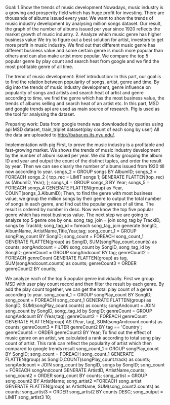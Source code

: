 Goal:
1.Show the trends of music development
Nowadays, music industry is a growing and prosperity field which has huge profit for investing. There are thousands of albums issued every year. We want to show the trends of music industry development by analysing million songs dataset. Our result, the graph of the number of albums issued per year since 1920 reflects the market growth of music industry.
2. Analyze which music genre has higher business value
We try to figure out a best solution for artist, investors to get more profit in music industry.  We find out that different music genre has different business value and some certain genre is much more popular than others and can also make artist more popular. We compare the top 5 popular genre by play count and search heat from google and we find the most profitable genre of all time.

The trend of music development:
Brief introduction: 
In this part, our goal is to find the relation between popularity of songs, artist, genre and time. By dig into the trends of music industry development, genre influence on popularity of songs and artists and search heat of artist and genre according to time, we find the genre which has the most business value, the trends of albums selling and search heat of an artist etc.
In this part, MSD and google trends api are used as main source of research. Pig is used as the tool for analysing the dataset. 

Preparing work:
Data from google trends was downloaded by queries using api
MSD dataset, train_triplet dataset(play count of each song by user)
All the data are uploaded to http://babar.es.its.nyu.edu/. 

Implementation with pig
First, to prove the music industry is a profitable and fast-growing market. We shows the trends of music industry development by the number of album issued per year. We did this by grouping the album ID and year and output the count of the distinct tuples, and order the result by year. Then we can see clearly the number of albums issued from 1920 till now according to year.
songs_2 = GROUP songs BY AlbumID;
songs_3 = FOREACH songs_2 {
      top_rec = LIMIT songs 1;
      GENERATE FLATTEN(top_rec) as (AlbumID, Year);
};
songs_4 = GROUP songs_3 BY Year;
songs_5 = FOREACH songs_4 GENERATE FLATTEN(group) as Year, COUNT(songs_3.AlbumID);
Then, to find the genre with most business value,  we group the million songs by their genre to output the total number of songs in each genre, and find out the popular genres of all time. The result is ordered by number in desc. Now we know the top five popular genre which has most business value. The next step we are going to analyze top 5 genre one by one.
song_tag_join = join song_tag by TrackID, songs by TrackId;
song_tag_id = foreach song_tag_join generate SongID, AlbumName, ArtistName,Title,Year,tag;
song_count_1 = GROUP songPlay_count BY SongID;
song_count = FOREACH song_count_1 GENERATE FLATTEN(group) as SongID, SUM(songPlay_count.counts) as counts;
songAndcount = JOIN song_count by SongID, song_tag_id by SongID;
genreCount = GROUP songAndcount BY tag;
genreCount2 = FOREACH genreCount GENERATE FLATTEN(group) as tag, SUM(songAndcount.counts) as counts;
genreCount3 = ORDER genreCount2 BY counts;

We analyze each of the top 5 popular genre individually. First we group MSD with user play count record and then filter the result by each genre. By add the play count together, we can get the total play count of a genre according to year.
song_count_1 = GROUP songPlay_count BY SongID;
song_count = FOREACH song_count_1 GENERATE FLATTEN(group) as SongID, SUM(songPlay_count.counts) as counts;
songAndcount = JOIN song_count by SongID, song;_tag_id by SongID;
genreCount = GROUP songAndcount BY (Year,tag);
genreCount2 = FOREACH genreCount GENERATE FLATTEN(group) AS (Year, tag), SUM(songAndcount.counts) as counts;
genreCount3 = FILTER genreCount2 BY tag == 'Country';
genreCount4 = ORDER genreCount3 BY Year;
To find out the effect of music genre on an artist, we calculated a rank according to total song play count  of artist. This rank can reflect the popularity of artist which then compared to google trends result 
song_count_1 = GROUP songPlay_count BY SongID;
song_count = FOREACH song_count_1 GENERATE FLATTEN(group) as SongID,COUNT(songPlay_count.track) as counts;
songAndcount = JOIN song_count by SongID, songs by SongID;
song_count = FOREACH songAndcount GENERATE ArtistID, ArtistName,counts;
song_count2 = ORDER song_count BY counts;
song_artist = GROUP song_count2 BY ArtistName;
song_artist2 =FOREACH song_artist GENERATE FLATTEN(group) as ArtistName, SUM(song_count2.counts) as counts;
song_artist3 = ORDER song_artist2 BY counts DESC;
song_output = LIMIT song_artist3 10;

